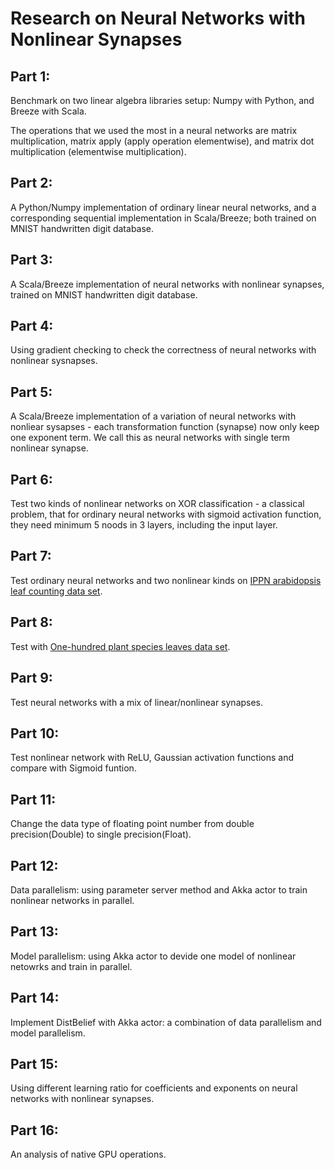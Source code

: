 # Research on Neural Networks with Nonlinear Synapses

##  Part 1:

Benchmark on two linear algebra libraries setup: Numpy with Python, and Breeze with Scala. 

The operations that we used the most in a neural networks are matrix multiplication, matrix apply (apply operation elementwise), and matrix dot multiplication (elementwise multiplication). 



##  Part 2: 

A Python/Numpy implementation of ordinary linear neural networks, and a corresponding sequential implementation in Scala/Breeze; both trained on MNIST handwritten digit database. 


##	Part 3:

A Scala/Breeze implementation of neural networks with nonlinear synapses, trained on MNIST handwritten digit database. 


##	Part 4:

Using gradient checking to check the correctness of neural networks with nonlinear sysnapses. 


##	Part 5:

A Scala/Breeze implementation of a variation of neural networks with nonliear sysapses - each transformation function (synapse) now only keep one exponent term. We call this as neural networks with single term nonlinear synapse. 


##	Part 6:

Test two kinds of nonlinear networks on XOR classification - a classical problem, that for ordinary neural networks with sigmoid activation function, they need minimum 5 noods in 3 layers, including the input layer. 


##	Part 7: 

Test ordinary neural networks and two nonlinear kinds on [IPPN arabidopsis leaf counting data set](https://www.plant-phenotyping.org/datasets-home).


##	Part 8: 

Test with [One-hundred plant species leaves data set](https://archive.ics.uci.edu/ml/datasets/One-hundred+plant+species+leaves+data+set). 


##	Part 9: 

Test neural networks with a mix of linear/nonlinear synapses.


##	Part 10:

Test nonlinear network with ReLU, Gaussian activation functions and compare with Sigmoid funtion. 


##	Part 11:

Change the data type of floating point number from double precision(Double) to single precision(Float). 


##	Part 12: 

Data parallelism: using parameter server method and Akka actor to train nonlinear networks in parallel. 


##	Part 13: 

Model parallelism: using Akka actor to devide one model of nonlinear netowrks and train in parallel. 


##	Part 14:

Implement DistBelief with Akka actor: a combination of data parallelism and model parallelism. 


##	Part 15: 

Using different learning ratio for coefficients and exponents on neural networks with nonlinear synapses. 


##	Part 16: 

An analysis of native GPU operations. 
